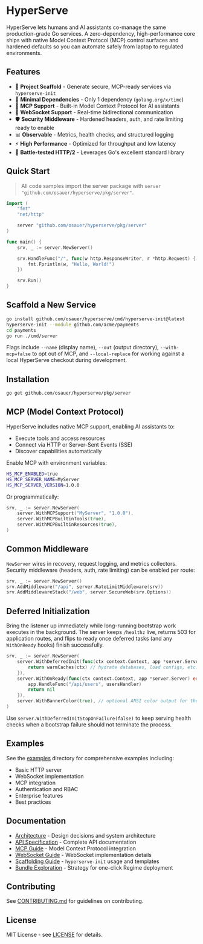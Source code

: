 # HyperServe

HyperServe lets humans and AI assistants co-manage the same production-grade Go services. A zero-dependency, high-performance core ships with native Model Context Protocol (MCP) control surfaces and hardened defaults so you can automate safely from laptop to regulated environments.

## Features

- 🧱 **Project Scaffold** - Generate secure, MCP-ready services via `hyperserve-init`
- 🚀 **Minimal Dependencies** - Only 1 dependency (`golang.org/x/time`)
- 🤖 **MCP Support** - Built-in Model Context Protocol for AI assistants
- 🔌 **WebSocket Support** - Real-time bidirectional communication
- 🛡️ **Security Middleware** - Hardened headers, auth, and rate limiting ready to enable
- 📊 **Observable** - Metrics, health checks, and structured logging
- ⚡ **High Performance** - Optimized for throughput and low latency
- 🔧 **Battle-tested HTTP/2** - Leverages Go's excellent standard library

## Quick Start

> All code samples import the server package with `server "github.com/osauer/hyperserve/pkg/server"`.

```go
import (
    "fmt"
    "net/http"

    server "github.com/osauer/hyperserve/pkg/server"
)

func main() {
    srv, _ := server.NewServer()

    srv.HandleFunc("/", func(w http.ResponseWriter, r *http.Request) {
        fmt.Fprintln(w, "Hello, World!")
    })

    srv.Run()
}
```

## Scaffold a New Service

```bash
go install github.com/osauer/hyperserve/cmd/hyperserve-init@latest
hyperserve-init --module github.com/acme/payments
cd payments
go run ./cmd/server
```

Flags include `--name` (display name), `--out` (output directory), `--with-mcp=false` to opt out of MCP, and `--local-replace` for working against a local HyperServe checkout during development.

## Installation

```bash
go get github.com/osauer/hyperserve/pkg/server
```

## MCP (Model Context Protocol)

HyperServe includes native MCP support, enabling AI assistants to:
- Execute tools and access resources
- Connect via HTTP or Server-Sent Events (SSE)
- Discover capabilities automatically

Enable MCP with environment variables:
```bash
HS_MCP_ENABLED=true
HS_MCP_SERVER_NAME=MyServer
HS_MCP_SERVER_VERSION=1.0.0
```

Or programmatically:
```go
srv, _ := server.NewServer(
    server.WithMCPSupport("MyServer", "1.0.0"),
    server.WithMCPBuiltinTools(true),
    server.WithMCPBuiltinResources(true),
)
```

## Common Middleware

`NewServer` wires in recovery, request logging, and metrics collectors.
Security middleware (headers, auth, rate limiting) can be enabled per route:

```go
srv, _ := server.NewServer()
srv.AddMiddleware("/api", server.RateLimitMiddleware(srv))
srv.AddMiddlewareStack("/web", server.SecureWeb(srv.Options))
```

## Deferred Initialization

Bring the listener up immediately while long-running bootstrap work executes in the background. The server keeps `/healthz` live, returns 503 for application routes, and flips to ready once deferred tasks (and any `WithOnReady` hooks) finish successfully.

```go
srv, _ := server.NewServer(
    server.WithDeferredInit(func(ctx context.Context, app *server.Server) error {
        return warmCaches(ctx) // hydrate databases, load configs, etc.
    }),
    server.WithOnReady(func(ctx context.Context, app *server.Server) error {
        app.HandleFunc("/api/users", usersHandler)
        return nil
    }),
    server.WithBannerColor(true), // optional ANSI color output for the startup banner
)
```

Use `server.WithDeferredInitStopOnFailure(false)` to keep serving health checks when a bootstrap failure should not terminate the process.

## Examples

See the [examples](./examples) directory for comprehensive examples including:
- Basic HTTP server
- WebSocket implementation
- MCP integration
- Authentication and RBAC
- Enterprise features
- Best practices

## Documentation

- [Architecture](./ARCHITECTURE.md) - Design decisions and system architecture
- [API Specification](./spec/api.md) - Complete API documentation
- [MCP Guide](./docs/MCP_GUIDE.md) - Model Context Protocol integration
- [WebSocket Guide](./docs/WEBSOCKET_GUIDE.md) - WebSocket implementation details
- [Scaffolding Guide](./docs/SCAFFOLDING.md) - `hyperserve-init` usage and templates
- [Bundle Exploration](./docs/BUNDLE_EXPLORATION.md) - Strategy for one-click Regime deployment

## Contributing

See [CONTRIBUTING.md](./CONTRIBUTING.md) for guidelines on contributing.

## License

MIT License - see [LICENSE](./LICENSE) for details.
